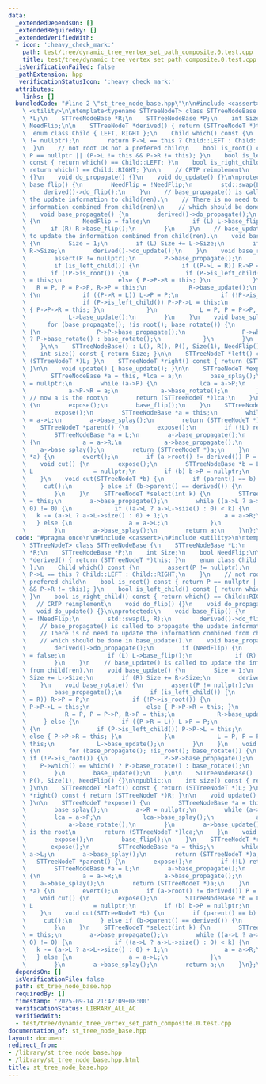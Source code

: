 ```yaml
---
data:
  _extendedDependsOn: []
  _extendedRequiredBy: []
  _extendedVerifiedWith:
  - icon: ':heavy_check_mark:'
    path: test/tree/dynamic_tree_vertex_set_path_composite.0.test.cpp
    title: test/tree/dynamic_tree_vertex_set_path_composite.0.test.cpp
  _isVerificationFailed: false
  _pathExtension: hpp
  _verificationStatusIcon: ':heavy_check_mark:'
  attributes:
    links: []
  bundledCode: "#line 2 \"st_tree_node_base.hpp\"\n\n#include <cassert>\n#include\
    \ <utility>\n\ntemplate<typename STTreeNodeT> class STTreeNodeBase {\n    STTreeNodeBase\
    \ *L;\n    STTreeNodeBase *R;\n    STTreeNodeBase *P;\n    int Size;\n    bool\
    \ NeedFlip;\n\n    STTreeNodeT *derived() { return (STTreeNodeT *)this; }\n  \
    \  enum class Child { LEFT, RIGHT };\n    Child which() const {\n        assert(P\
    \ != nullptr);\n        return P->L == this ? Child::LEFT : Child::RIGHT;\n  \
    \  }\n    // not root OR not a prefered child\n    bool is_root() const { return\
    \ P == nullptr || (P->L != this && P->R != this); }\n    bool is_left_child()\
    \ const { return which() == Child::LEFT; }\n    bool is_right_child() const {\
    \ return which() == Child::RIGHT; }\n\n    // CRTP reimplement\n    void do_flip()\
    \ {}\n    void do_propagate() {}\n    void do_update() {}\n\nprotected:\n    void\
    \ base_flip() {\n        NeedFlip = !NeedFlip;\n        std::swap(L, R);\n   \
    \     derived()->do_flip();\n    }\n    // base_propagate() is called to propagate\
    \ the update information to child(ren).\n    // There is no need to update the\
    \ information combined from child(ren)\n    // which should be done in base_update().\n\
    \    void base_propagate() {\n        derived()->do_propagate();\n        if (NeedFlip)\
    \ {\n            NeedFlip = false;\n            if (L) L->base_flip();\n     \
    \       if (R) R->base_flip();\n        }\n    }\n    // base_update() is called\
    \ to update the information combined from child(ren).\n    void base_update()\
    \ {\n        Size = 1;\n        if (L) Size += L->Size;\n        if (R) Size +=\
    \ R->Size;\n        derived()->do_update();\n    }\n    void base_rotate() {\n\
    \        assert(P != nullptr);\n        P->base_propagate();\n        base_propagate();\n\
    \        if (is_left_child()) {\n            if ((P->L = R)) R->P = P;\n     \
    \       if (!P->is_root()) {\n                if (P->is_left_child()) P->P->L\
    \ = this;\n                else { P->P->R = this; }\n            }\n         \
    \   R = P, P = P->P, R->P = this;\n            R->base_update();\n        } else\
    \ {\n            if ((P->R = L)) L->P = P;\n            if (!P->is_root()) {\n\
    \                if (P->is_left_child()) P->P->L = this;\n                else\
    \ { P->P->R = this; }\n            }\n            L = P, P = P->P, L->P = this;\n\
    \            L->base_update();\n        }\n    }\n    void base_splay() {\n  \
    \      for (base_propagate(); !is_root(); base_rotate()) {\n            if (!P->is_root())\
    \ {\n                P->P->base_propagate();\n                P->which() == which()\
    \ ? P->base_rotate() : base_rotate();\n            }\n        }\n        base_update();\n\
    \    }\n\n    STTreeNodeBase() : L(), R(), P(), Size(1), NeedFlip() {}\n\npublic:\n\
    \    int size() const { return Size; }\n\n    STTreeNodeT *left() const { return\
    \ (STTreeNodeT *)L; }\n    STTreeNodeT *right() const { return (STTreeNodeT *)R;\
    \ }\n\n    void update() { base_update(); }\n\n    STTreeNodeT *expose() {\n \
    \       STTreeNodeBase *a = this, *lca = a;\n        base_splay();\n        a->R\
    \ = nullptr;\n        while (a->P) {\n            lca = a->P;\n            lca->base_splay();\n\
    \            a->P->R = a;\n            a->base_rotate();\n        }\n        a->base_update();\
    \ // now a is the root\n        return (STTreeNodeT *)lca;\n    }\n    void evert()\
    \ {\n        expose();\n        base_flip();\n    }\n    STTreeNodeT *root() {\n\
    \        expose();\n        STTreeNodeBase *a = this;\n        while (a->L) a\
    \ = a->L;\n        a->base_splay();\n        return (STTreeNodeT *)a;\n    }\n\
    \    STTreeNodeT *parent() {\n        expose();\n        if (!L) return nullptr;\n\
    \        STTreeNodeBase *a = L;\n        a->base_propagate();\n        while (a->R)\
    \ {\n            a = a->R;\n            a->base_propagate();\n        }\n    \
    \    a->base_splay();\n        return (STTreeNodeT *)a;\n    }\n    void link(STTreeNodeT\
    \ *a) {\n        evert();\n        if (a->root() != derived()) P = a;\n    }\n\
    \    void cut() {\n        expose();\n        STTreeNodeBase *b = L;\n       \
    \ L                 = nullptr;\n        if (b) b->P = nullptr;\n        base_update();\n\
    \    }\n    void cut(STTreeNodeT *b) {\n        if (parent() == b) {\n       \
    \     cut();\n        } else if (b->parent() == derived()) {\n            b->cut();\n\
    \        }\n    }\n    STTreeNodeT *select(int k) {\n        STTreeNodeBase *a\
    \ = this;\n        a->base_propagate();\n        while ((a->L ? a->L->size() :\
    \ 0) != 0) {\n            if ((a->L ? a->L->size() : 0) < k) {\n             \
    \   k -= (a->L ? a->L->size() : 0) + 1;\n                a = a->R;\n         \
    \   } else {\n                a = a->L;\n            }\n            a->base_propagate();\n\
    \        }\n        a->base_splay();\n        return a;\n    }\n};\n"
  code: "#pragma once\n\n#include <cassert>\n#include <utility>\n\ntemplate<typename\
    \ STTreeNodeT> class STTreeNodeBase {\n    STTreeNodeBase *L;\n    STTreeNodeBase\
    \ *R;\n    STTreeNodeBase *P;\n    int Size;\n    bool NeedFlip;\n\n    STTreeNodeT\
    \ *derived() { return (STTreeNodeT *)this; }\n    enum class Child { LEFT, RIGHT\
    \ };\n    Child which() const {\n        assert(P != nullptr);\n        return\
    \ P->L == this ? Child::LEFT : Child::RIGHT;\n    }\n    // not root OR not a\
    \ prefered child\n    bool is_root() const { return P == nullptr || (P->L != this\
    \ && P->R != this); }\n    bool is_left_child() const { return which() == Child::LEFT;\
    \ }\n    bool is_right_child() const { return which() == Child::RIGHT; }\n\n \
    \   // CRTP reimplement\n    void do_flip() {}\n    void do_propagate() {}\n \
    \   void do_update() {}\n\nprotected:\n    void base_flip() {\n        NeedFlip\
    \ = !NeedFlip;\n        std::swap(L, R);\n        derived()->do_flip();\n    }\n\
    \    // base_propagate() is called to propagate the update information to child(ren).\n\
    \    // There is no need to update the information combined from child(ren)\n\
    \    // which should be done in base_update().\n    void base_propagate() {\n\
    \        derived()->do_propagate();\n        if (NeedFlip) {\n            NeedFlip\
    \ = false;\n            if (L) L->base_flip();\n            if (R) R->base_flip();\n\
    \        }\n    }\n    // base_update() is called to update the information combined\
    \ from child(ren).\n    void base_update() {\n        Size = 1;\n        if (L)\
    \ Size += L->Size;\n        if (R) Size += R->Size;\n        derived()->do_update();\n\
    \    }\n    void base_rotate() {\n        assert(P != nullptr);\n        P->base_propagate();\n\
    \        base_propagate();\n        if (is_left_child()) {\n            if ((P->L\
    \ = R)) R->P = P;\n            if (!P->is_root()) {\n                if (P->is_left_child())\
    \ P->P->L = this;\n                else { P->P->R = this; }\n            }\n \
    \           R = P, P = P->P, R->P = this;\n            R->base_update();\n   \
    \     } else {\n            if ((P->R = L)) L->P = P;\n            if (!P->is_root())\
    \ {\n                if (P->is_left_child()) P->P->L = this;\n               \
    \ else { P->P->R = this; }\n            }\n            L = P, P = P->P, L->P =\
    \ this;\n            L->base_update();\n        }\n    }\n    void base_splay()\
    \ {\n        for (base_propagate(); !is_root(); base_rotate()) {\n           \
    \ if (!P->is_root()) {\n                P->P->base_propagate();\n            \
    \    P->which() == which() ? P->base_rotate() : base_rotate();\n            }\n\
    \        }\n        base_update();\n    }\n\n    STTreeNodeBase() : L(), R(),\
    \ P(), Size(1), NeedFlip() {}\n\npublic:\n    int size() const { return Size;\
    \ }\n\n    STTreeNodeT *left() const { return (STTreeNodeT *)L; }\n    STTreeNodeT\
    \ *right() const { return (STTreeNodeT *)R; }\n\n    void update() { base_update();\
    \ }\n\n    STTreeNodeT *expose() {\n        STTreeNodeBase *a = this, *lca = a;\n\
    \        base_splay();\n        a->R = nullptr;\n        while (a->P) {\n    \
    \        lca = a->P;\n            lca->base_splay();\n            a->P->R = a;\n\
    \            a->base_rotate();\n        }\n        a->base_update(); // now a\
    \ is the root\n        return (STTreeNodeT *)lca;\n    }\n    void evert() {\n\
    \        expose();\n        base_flip();\n    }\n    STTreeNodeT *root() {\n \
    \       expose();\n        STTreeNodeBase *a = this;\n        while (a->L) a =\
    \ a->L;\n        a->base_splay();\n        return (STTreeNodeT *)a;\n    }\n \
    \   STTreeNodeT *parent() {\n        expose();\n        if (!L) return nullptr;\n\
    \        STTreeNodeBase *a = L;\n        a->base_propagate();\n        while (a->R)\
    \ {\n            a = a->R;\n            a->base_propagate();\n        }\n    \
    \    a->base_splay();\n        return (STTreeNodeT *)a;\n    }\n    void link(STTreeNodeT\
    \ *a) {\n        evert();\n        if (a->root() != derived()) P = a;\n    }\n\
    \    void cut() {\n        expose();\n        STTreeNodeBase *b = L;\n       \
    \ L                 = nullptr;\n        if (b) b->P = nullptr;\n        base_update();\n\
    \    }\n    void cut(STTreeNodeT *b) {\n        if (parent() == b) {\n       \
    \     cut();\n        } else if (b->parent() == derived()) {\n            b->cut();\n\
    \        }\n    }\n    STTreeNodeT *select(int k) {\n        STTreeNodeBase *a\
    \ = this;\n        a->base_propagate();\n        while ((a->L ? a->L->size() :\
    \ 0) != 0) {\n            if ((a->L ? a->L->size() : 0) < k) {\n             \
    \   k -= (a->L ? a->L->size() : 0) + 1;\n                a = a->R;\n         \
    \   } else {\n                a = a->L;\n            }\n            a->base_propagate();\n\
    \        }\n        a->base_splay();\n        return a;\n    }\n};\n"
  dependsOn: []
  isVerificationFile: false
  path: st_tree_node_base.hpp
  requiredBy: []
  timestamp: '2025-09-14 21:42:09+08:00'
  verificationStatus: LIBRARY_ALL_AC
  verifiedWith:
  - test/tree/dynamic_tree_vertex_set_path_composite.0.test.cpp
documentation_of: st_tree_node_base.hpp
layout: document
redirect_from:
- /library/st_tree_node_base.hpp
- /library/st_tree_node_base.hpp.html
title: st_tree_node_base.hpp
---
```

